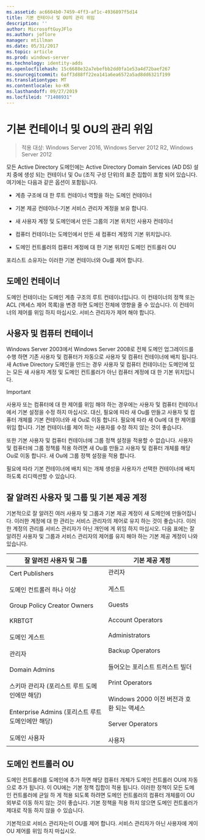 ```yaml
---
ms.assetid: ac6604b0-7459-4ff3-af1c-4936897f5d14
title: 기본 컨테이너 및 OU의 관리 위임
description: ''
author: MicrosoftGuyJFlo
ms.author: joflore
manager: mtillman
ms.date: 05/31/2017
ms.topic: article
ms.prod: windows-server
ms.technology: identity-adds
ms.openlocfilehash: 15c6688e32a7ebefbb2dd0fa1e53a4d72baef267
ms.sourcegitcommit: 6aff3d88ff22ea141a6ea6572a5ad8dd6321f199
ms.translationtype: MT
ms.contentlocale: ko-KR
ms.lasthandoff: 09/27/2019
ms.locfileid: "71408931"
---
```

# <a name="delegating-administration-of-default-containers-and-ous"></a>기본 컨테이너 및 OU의 관리 위임

>적용 대상: Windows Server 2016, Windows Server 2012 R2, Windows Server 2012

모든 Active Directory 도메인에는 Active Directory Domain Services (AD DS) 설치 중에 생성 되는 컨테이너 및 Ou (조직 구성 단위)의 표준 집합이 포함 되어 있습니다. 여기에는 다음과 같은 옵션이 포함됩니다.  
  
-   계층 구조에 대 한 루트 컨테이너 역할을 하는 도메인 컨테이너  
  
-   기본 제공 컨테이너-기본 서비스 관리자 계정을 보유 합니다.  
  
-   새 사용자 계정 및 도메인에서 만든 그룹의 기본 위치인 사용자 컨테이너  
  
-   컴퓨터 컨테이너는 도메인에서 만든 새 컴퓨터 계정의 기본 위치입니다.  
  
-   도메인 컨트롤러의 컴퓨터 계정에 대 한 기본 위치인 도메인 컨트롤러 OU  
  
포리스트 소유자는 이러한 기본 컨테이너와 Ou를 제어 합니다.  
  
## <a name="domain-container"></a>도메인 컨테이너  
도메인 컨테이너는 도메인 계층 구조의 루트 컨테이너입니다. 이 컨테이너의 정책 또는 ACL (액세스 제어 목록)을 변경 하면 도메인 전체에 영향을 줄 수 있습니다. 이 컨테이너의 제어를 위임 하지 마십시오. 서비스 관리자가 제어 해야 합니다.  
  
## <a name="users-and-computers-containers"></a>사용자 및 컴퓨터 컨테이너  
Windows Server 2003에서 Windows Server 2008로 전체 도메인 업그레이드를 수행 하면 기존 사용자 및 컴퓨터가 자동으로 사용자 및 컴퓨터 컨테이너에 배치 됩니다. 새 Active Directory 도메인을 만드는 경우 사용자 및 컴퓨터 컨테이너는 도메인에 있는 모든 새 사용자 계정 및 도메인 컨트롤러가 아닌 컴퓨터 계정에 대 한 기본 위치입니다.  
  
> [!IMPORTANT]  
> 사용자 또는 컴퓨터에 대 한 제어를 위임 해야 하는 경우에는 사용자 및 컴퓨터 컨테이너에서 기본 설정을 수정 하지 마십시오. 대신, 필요에 따라 새 Ou를 만들고 사용자 및 컴퓨터 개체를 기본 컨테이너와 새 Ou로 이동 합니다. 필요에 따라 새 Ou에 대 한 제어를 위임 합니다. 기본 컨테이너를 제어 하는 사용자를 수정 하지 않는 것이 좋습니다.  
  
또한 기본 사용자 및 컴퓨터 컨테이너에 그룹 정책 설정을 적용할 수 없습니다. 사용자 및 컴퓨터에 그룹 정책를 적용 하려면 새 Ou를 만들고 사용자 및 컴퓨터 개체를 해당 Ou로 이동 합니다. 새 Ou에 그룹 정책 설정을 적용 합니다.  
  
필요에 따라 기본 컨테이너에 배치 되는 개체 생성을 사용자가 선택한 컨테이너에 배치 하도록 리디렉션할 수 있습니다.  
  
## <a name="well-known-users-and-groups-and-built-in-accounts"></a>잘 알려진 사용자 및 그룹 및 기본 제공 계정  
기본적으로 잘 알려진 여러 사용자 및 그룹과 기본 제공 계정이 새 도메인에 만들어집니다. 이러한 계정에 대 한 관리는 서비스 관리자의 제어로 유지 하는 것이 좋습니다. 이러한 계정의 관리를 서비스 관리자가 아닌 개인에 게 위임 하지 마십시오. 다음 표에는 잘 알려진 사용자 및 그룹과 서비스 관리자의 제어를 유지 해야 하는 기본 제공 계정이 나와 있습니다.  
  
|잘 알려진 사용자 및 그룹|기본 제공 계정|  
|--------------------------------|----------------------|  
|Cert Publishers<br /><br />도메인 컨트롤러 하나 이상<br /><br />Group Policy Creator Owners<br /><br />KRBTGT<br /><br />도메인 게스트<br /><br />관리자<br /><br />Domain Admins<br /><br />스키마 관리자 (포리스트 루트 도메인에만 해당)<br /><br />Enterprise Admins (포리스트 루트 도메인에만 해당)<br /><br />도메인 사용자|관리자<br /><br />게스트<br /><br />Guests<br /><br />Account Operators<br /><br />Administrators<br /><br />Backup Operators<br /><br />들어오는 포리스트 트러스트 빌더<br /><br />Print Operators<br /><br />Windows 2000 이전 버전과 호환 되는 액세스<br /><br />Server Operators<br /><br />사용자|  
  
## <a name="domain-controller-ou"></a>도메인 컨트롤러 OU  
도메인 컨트롤러를 도메인에 추가 하면 해당 컴퓨터 개체가 도메인 컨트롤러 OU에 자동으로 추가 됩니다. 이 OU에는 기본 정책 집합이 적용 됩니다. 이러한 정책이 모든 도메인 컨트롤러에 균일 하 게 적용 되도록 하려면 도메인 컨트롤러의 컴퓨터 개체를이 OU 외부로 이동 하지 않는 것이 좋습니다. 기본 정책을 적용 하지 않으면 도메인 컨트롤러가 제대로 작동 하지 않을 수 있습니다.  
  
기본적으로 서비스 관리자는이 OU를 제어 합니다. 서비스 관리자가 아닌 사용자에 게이 OU 제어를 위임 하지 마십시오.  
  


